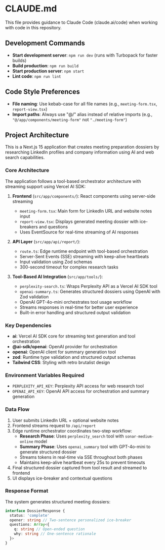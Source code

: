 # CLAUDE.md

This file provides guidance to Claude Code (claude.ai/code) when working with code in this repository.

## Development Commands

- **Start development server**: `npm run dev` (runs with Turbopack for faster builds)
- **Build production**: `npm run build`
- **Start production server**: `npm start`
- **Lint code**: `npm run lint`

## Code Style Preferences

- **File naming**: Use kebab-case for all file names (e.g., `meeting-form.tsx`, `report-view.tsx`)
- **Import paths**: Always use "@/" alias instead of relative imports (e.g., `"@/app/components/meeting-form"` not `"./meeting-form"`)

## Project Architecture

This is a Next.js 15 application that creates meeting preparation dossiers by researching LinkedIn profiles and company information using AI and web search capabilities.

### Core Architecture

The application follows a tool-based orchestrator architecture with streaming support using Vercel AI SDK:

1. **Frontend** (`src/app/components/`): React components using server-side streaming

   - `meeting-form.tsx`: Main form for LinkedIn URL and website notes input
   - `report-view.tsx`: Displays generated meeting dossier with ice-breakers and questions
   - Uses EventSource for real-time streaming of AI responses

2. **API Layer** (`src/app/api/report/`):

   - `route.ts`: Edge runtime endpoint with tool-based orchestration
   - Server-Sent Events (SSE) streaming with keep-alive heartbeats
   - Input validation using Zod schemas
   - 300-second timeout for complex research tasks

3. **Tool-Based AI Integration** (`src/app/tools/`):
   - `perplexity-search.ts`: Wraps Perplexity API as a Vercel AI SDK tool
   - `openai-summary.ts`: Generates structured dossiers using OpenAI with Zod validation
   - OpenAI GPT-4o-mini orchestrates tool usage workflow
   - Streams responses in real-time for better user experience
   - Built-in error handling and structured output validation

### Key Dependencies

- **ai**: Vercel AI SDK core for streaming text generation and tool orchestration
- **@ai-sdk/openai**: OpenAI provider for orchestration
- **openai**: OpenAI client for summary generation tool
- **zod**: Runtime type validation and structured output schemas
- **Tailwind CSS**: Styling with retro brutalist design

### Environment Variables Required

- `PERPLEXITY_API_KEY`: Perplexity API access for web research tool
- `OPENAI_API_KEY`: OpenAI API access for orchestration and summary generation

### Data Flow

1. User submits LinkedIn URL + optional website notes
2. Frontend streams request to `/api/report`
3. Edge runtime orchestrator coordinates two-step workflow:
   - **Research Phase**: Uses `perplexity_search` tool with `sonar-medium-online` model
   - **Summary Phase**: Uses `openai_summary` tool with GPT-4o-mini to generate structured dossier
   - Streams tokens in real-time via SSE throughout both phases
   - Maintains keep-alive heartbeat every 25s to prevent timeouts
4. Final structured dossier captured from tool result and streamed to frontend
5. UI displays ice-breaker and contextual questions

### Response Format

The system generates structured meeting dossiers:

```typescript
interface DossierResponse {
  status: 'complete'
  opener: string // Two-sentence personalized ice-breaker
  questions: Array<{
    q: string // Open-ended question
    why: string // One-sentence rationale
  }>
}
```
